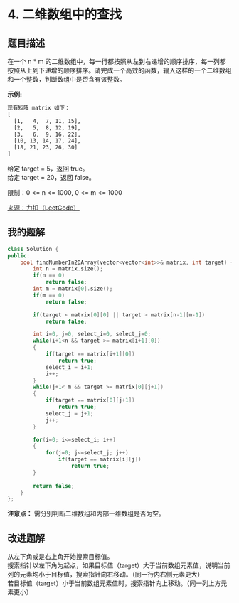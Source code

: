 # 4. 二维数组中的查找
## 题目描述
在一个 n * m 的二维数组中，每一行都按照从左到右递增的顺序排序，每一列都按照从上到下递增的顺序排序。请完成一个高效的函数，输入这样的一个二维数组和一个整数，判断数组中是否含有该整数。

**示例:**  
```htm
现有矩阵 matrix 如下：
[
  [1,   4,  7, 11, 15],
  [2,   5,  8, 12, 19],
  [3,   6,  9, 16, 22],
  [10, 13, 14, 17, 24],
  [18, 21, 23, 26, 30]
]
```

给定 target = 5，返回 true。  
给定 target = 20，返回 false。

限制：0 <= n <= 1000, 0 <= m <= 1000

[来源：力扣（LeetCode）](https://leetcode-cn.com/problems/er-wei-shu-zu-zhong-de-cha-zhao-lcof)

## 我的题解
```C++
class Solution {
public:
    bool findNumberIn2DArray(vector<vector<int>>& matrix, int target) {
        int n = matrix.size();
        if(n == 0)
            return false;
        int m = matrix[0].size();
        if(m == 0)
            return false;

        if(target < matrix[0][0] || target > matrix[n-1][m-1])
            return false;

        int i=0, j=0, select_i=0, select_j=0;
        while(i+1<n && target >= matrix[i+1][0])
        {
            if(target == matrix[i+1][0])
                return true;
            select_i = i+1;
            i++;
        }
        while(j+1< m && target >= matrix[0][j+1])
        {
            if(target == matrix[0][j+1])
                return true;
            select_j = j+1;
            j++;
        }

        for(i=0; i<=select_i; i++)
        {
            for(j=0; j<=select_j; j++)
                if(target == matrix[i][j])
                    return true;
        }
        
        return false;
    }
};
```
**注意点：** 需分别判断二维数组和内部一维数组是否为空。

## 改进题解
从左下角或是右上角开始搜索目标值。  
搜索指针以左下角为起点，如果目标值（target）大于当前数组元素值，说明当前列的元素均小于目标值，搜索指针向右移动。（同一行内右侧元素更大）  
若目标值（target）小于当前数组元素值时，搜索指针向上移动。（同一列上方元素更小）  
